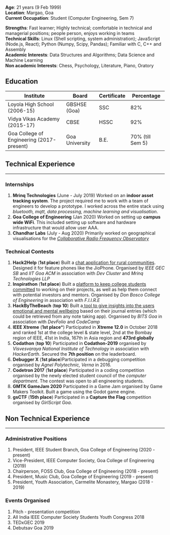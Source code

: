 **Age**: 21 years (9 Feb 1999)  
**Location**: Margao, Goa  
**Current Occupation**: Student (Computer Engineering, Sem 7)  

**Strengths**: Fast learner; Highly technical; comfortable in technical and managerial positions; people person, enjoys working in teams  
**Technical Skills**: Linux (Shell scripting, system administration); JavaScript (Node.js, React); Python (Numpy, Scipy, Pandas); Familiar with C, C++ and Assembly  
**Academic Interests**: Data Structures and Algorithms; Data Science and Machine Learning  
**Non academic Interests**: Chess, Psychology, Literature, Piano, Oratory  

## **Education**

| **Institute**                             | **Board**      | **Certificate** | **Percentage**   |
| ----------------------------------------- | -------------- | --------------- | ---------------- |
| Loyola High School (2006-15)              | GBSHSE (Goa)   | SSC             | 82%              |
| Vidya Vikas Academy (2015-17)             | CBSE           | HSSC            | 92%              |
| Goa College of Engineering (2017-present) | Goa University | B.E.            | 70% (till Sem 5) |

## **Technical Experience**



------



### **Internships**

1. **Mrinq Technologies** (June - July 2019) Worked on an **indoor asset tracking system**. The project required me to work with a team of engineers to develop a prototype. I worked across the entire stack using *bluetooth, mqtt, data processing, machine learning and visualisation*.
2. **Goa College of Engineering** (Jan 2020) Worked on setting up **campus wide WiFi**. This included setting up software and hardware infrastructure that would allow user AAA.
3. **Chandhar Labs** (July - Aug 2020) Primarily worked on geographical visualisations for the [*Collaborative Radio Frequency Observatory*](https://www.crfo.org/)

### **Technical Contests**

1. **Hack2Help** (**1st place**) Built a [chat application for rural communities](https://github.com/JadeMaveric/MessageBoard). Designed it for feature phones like the JioPhone. Organised by *IEEE GEC SB* and *IIT Goa ACM* in association with *Dev Cluster* and *Mrinq Technologies LLP*
2. **Inspirathon** (**1st place**) Built a [platform to keep college students committed](https://github.com/JadeMaveric/CollegeVenturers) to working on their projects, as well as help them connect with potential investors and mentors. Organised by *Don Bosco College of Engineering* in association with *F.I.I.R.E*
3. **HackByTheBeach** (**top 10**) Built a[ tool to give insights into the users emotional and mental wellbeing](https://github.com/JadeMaveric/HackByTheBeach) based on their journal entries (which could be retrieved from any note taking app). Organised by *BITS Goa* in association with *DevFolio* and *CodeCamp*
4. **IEEE Xtreme** (**1st place***) Participated in **Xtreme 12.0** in October 2018 and ranked 1st at the college level & state level, 2nd at the Bombay region of IEEE, 41st in India, 167th in Asia region and **473rd globally**
5. **Codathon** (**top 10**) Participated in **Codathon-2019** organised by *Visvesvaraya National Institute of Technology* in association with *HackerEarth*. Secured the **7th position** on the leaderboard.
6. **Debugger X** (**1st place**)Participated in a debugging competition organised by *Agnel Polytechnic, Verna* in 2016.
7. **Codetron 2017** (**1st place**) Participated in a coding competition organised by the newly elected student council of the *computer department*. The contest was open to all engineering students.
8. **GMTK GameJam 2020** Participated in a Game Jam organised by Game Makers Toolkit. Built a game using the Godot game engine.
9. **gsCTF** (**15th place**) Participated in a **Capture the Flag** competition organised by *GirlScript Goa*.

## **Non Technical Experience**



------



### **Administrative Positions**

1. President, IEEE Student Branch, Goa College of Engineering (2020 - present)
2. Vice-President, IEEE Computer Society, Goa College of Engineering (2019)
3. Chairperson, FOSS Club, Goa College of Engineering (2018 - present)
4. President, Music Club, Goa College of Engineering (2019 - present)
5. President, Youth Association, Carmelite Monastery, Margao (2018 - 2019)

### **Events Organised**

1. Pitch - presentation competition
2. All India IEEE Computer Society Students Youth Congress 2018
3. TEDxGEC 2019
4. Debutsav Goa 2019

